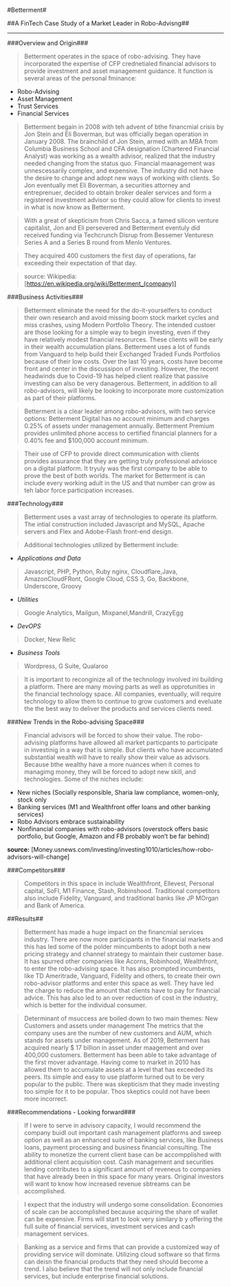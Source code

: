 #Betterment#

##A FinTech Case Study of a Market Leader in Robo-Advisng##
***

###Overview and Origin###

> Betterment operates in the space of robo-advising. They have incorporated the expertise of CFP crednetialed financial advisors to provide investment and asset management guidance. It function is several areas of the personal fminance:

- Robo-Advising
- Asset Management
- Trust Services
- Financial Services

> Betterment begain in 2008 with teh advent of bthe financmial crisis by Jon Stein and Eli Boverman, but was officially began operation in January 2008. The brainchild of Jon Stein, armed with an MBA from Columbia Business School and CFA designation (Chartered Financial Analyst) was working as a wealth advisor, realized that the industry needed changing from the status quo. Financial maanagement was unnescessarily complex, and expensive. The industry did not have the desire to change and adopt new ways of working with clients. So Jon eventually met Eli Boverman, a securities attorney and entreprenuer, decided to obtain broker dealer services and form a registered investment advisor so they could  allow for clients to invest in what is now know as Betterment. 

> With a great of skepticism from Chris Sacca, a famed silicon venture capitalist, Jon and Eli persevered and Betterment eventuly did received funding via Techcrunch Disrup from Bessemer Venturesn Series A and a Series B round from Menlo Ventures.

> They acquired 400 customers the first day of operations, far exceeding their expectation of that day.

> source: Wikipedia: [https://en.wikipedia.org/wiki/Betterment_(company)]

###Business Activities###

> Betterment eliminate the need for the do-it-yourselfers to conduct their own research and avoid missing boom stock market cycles and miss crashes, using Modern Portfolio Theory. The intended custoer are those looking for a simple way to begin investing, even if they have relatively modest financial resorurces. These clients will be early in their wealth accumulation plans. Betterment uses a lot of funds from Vanguard to help build their Exchanged Traded Funds Portfolios because of their low costs. Over the last 10 years, costs have become front and center in the discussipon of investing. However, the recent headwinds due to Covid-19 has helped client realize that passive investing can also be very danagerous. Betterment, in addition to all robo-advisors, will likely be looking to incorporate more customization as part of their platforms.

> Betterment is a clear leader among robo-advisors, with two service options: Betterment Digital has no account minimum and charges 0.25% of assets under management annually. Betterment Premium provides unlimited phone access to certified financial planners for a 0.40% fee and $100,000 account minimum.

> Their use of CFP to provide direct communication with clients provides assurance that they are getting truly professional adviosce on a digital platform. It tryuly was the first company to be able to prove the best of both worlds. The market for Betterment is can include every working adult in the US and that number can grow as teh labor force participation increases.

###Technology###
> Betterment uses a vast array of technologies to operate its platform.  The intial construction included Javascript and MySQL, Apache servers and Flex and  Adobe-Flash front-end design.

> Additional technologies utilized by Betterment include:

- *Applications and Data*
> Javascript, PHP, Python, Ruby nginx, Cloudflare,Java, AmazonCloudFRont, Google Cloud, CSS 3, Go, Backbone, Underscore, Groovy

- *Utilities*
> Google Analytics, Mailgun, Mixpanel,Mandrill, CrazyEgg

- *DevOPS*
> Docker, New Relic

- *Business Tools*
> Wordpress, G Suite, Qualaroo

> It is important to reconginize all of the technology involved ini building a platform. There are many moving parts as well as opprotunities in the financial technology space. All companies, eventually, will require technology to allow them to continue to grow customers and eveluate the the best way to deliver the products and services clients need.

###New Trends in the Robo-advising Space###

> Financial advisors will be forced to show their value. The robo-advising platforms have allowed all market particpants to participate in investinig in a way that is simple. But clients who have accumulated substantial wealth will have to really show their value as advisors. Because bthe wealthy have a more nuances when it comes to managimg money, they will be forced to adopt new skill, and technologies. Some of the niches include:

- New niches (Socially responsible, Sharia law compliance, women-only, stock only 
- Banking services (M1 and Wealthfront offer loans and other banking services) 
- Robo Advisors embrace sustainability
- Nonfinancial companies with robo-advisors (overstock offers basic portfolio, but Google, Amazon and FB probably won’t be far behind)

**source:** [Money.usnews.com/investing/investing1010/articles/how-robo-advisors-will-change]

###Competitors###

> Competitors in this space in include Wealthfront, Ellevest, Personal capital, SoFI, M1 Finance, Stash, Robinshood. Traditional competitors also include Fidelity, Vanguard, and traditional banks like JP MOrgan and Bank of America.


##Results##

> Betterment has made a huge impact on the financmial services industry. There are now more participants in the financial markets and this has led some of the polder mincumbents to adopt both a new pricing strategy and channel strategy to maintain their customer base.  It has spurred other companies like Acorns, Robinhood, Wealthfront, to enter the robo-advising space. It has also prompted incumbents, like TD Ameritrade, Vanguard, Fidelity and others, to create their own robo-advisor platforms and enter this space as well. 
 They have led the charge to reduce the amount that clients have to pay for financial advice. This has also led to an over reduction of cost in the industry, which is better for the individual consumer. 

> Determinant of msuccess are boiled down to two main themes: New Customers and assets under management
The metrics that the company uses are the number of new customers and AUM, which stands for assets under management.
As of 2019, Betterment has acquired nearly $ 17 billion in asset under maagement and over 400,000 customers.
Betterment has been able to take advantage of the first mover advantage. Having come to market in 2010 has allowed them to accumulate assets at a level that has exceeded its peers. Its simple and easy to use platform turned out to be very popular to the public. There was skepticism that they made investing too simple for it to be popular. Thos skeptics could not have been more incorrect. 

###Recommendations - Looking forward###

> If I were to serve in advisory capacity, I would recommend the company buidl out important cash management platforms and sweep option as well as an enhanced suite of banking services, like Business loans, payment processing and business financial consulting. The ability to monetize the current client base can be accompplished with additional client acquisition cost. Cash management and securities lending contributes to a significant amount of reveneus to companies that have already been in this space for many years.  Original investors will want to know how increased revenue sbtreams can be accomplished.

> I expect that the industry will undergo some consolidation. Economies of scale can be accomplished because acquiring the share of wallet can be expensive. Firms will start to look very similary b y offering the full suite of financial services, investment services and cash management services.

> Banking as a service and firms that can provide a customized way of providing service will dominate. Utilizing cloud software so that firms can deisn the financial products that they need should become a trend. I also believe that the trend will not only include financial services, but include enterprise financial solutions. 

